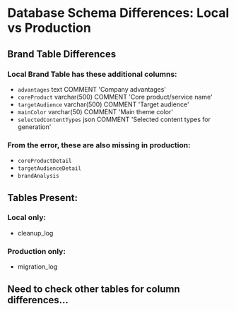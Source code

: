# Database Schema Differences: Local vs Production

## Brand Table Differences

### Local Brand Table has these additional columns:
- `advantages` text COMMENT 'Company advantages'
- `coreProduct` varchar(500) COMMENT 'Core product/service name'
- `targetAudience` varchar(500) COMMENT 'Target audience'
- `mainColor` varchar(50) COMMENT 'Main theme color'
- `selectedContentTypes` json COMMENT 'Selected content types for generation'

### From the error, these are also missing in production:
- `coreProductDetail`
- `targetAudienceDetail`
- `brandAnalysis`

## Tables Present:
### Local only:
- cleanup_log

### Production only:
- migration_log

## Need to check other tables for column differences...